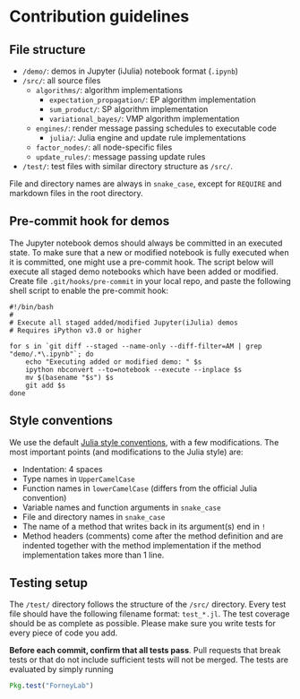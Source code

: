 Contribution guidelines
=======================

File structure
--------------
- `/demo/`: demos in Jupyter (iJulia) notebook format (`.ipynb`)
- `/src/`: all source files
    + `algorithms/`: algorithm implementations
        * `expectation_propagation/`: EP algorithm implementation
        * `sum_product/`: SP algorithm implementation
        * `variational_bayes/`: VMP algorithm implementation
    + `engines/`: render message passing schedules to executable code
        * `julia/`: Julia engine and update rule implementations
    + `factor_nodes/`: all node-specific files
    + `update_rules/`: message passing update rules 
- `/test/`: test files with similar directory structure as `/src/`.

File and directory names are always in `snake_case`, except for `REQUIRE` and markdown files in the root directory.

Pre-commit hook for demos
-------------------------

The Jupyter notebook demos should always be committed in an executed state. To make sure that a new or modified notebook is fully executed when it is committed, one might use a pre-commit hook. The script below will execute all staged demo notebooks which have been added or modified. Create file `.git/hooks/pre-commit` in your local repo, and paste the following shell script to enable the pre-commit hook:

```
#!/bin/bash
#
# Execute all staged added/modified Jupyter(iJulia) demos
# Requires iPython v3.0 or higher

for s in `git diff --staged --name-only --diff-filter=AM | grep "demo/.*\.ipynb"`; do
    echo "Executing added or modified demo: " $s
    ipython nbconvert --to=notebook --execute --inplace $s
    mv $(basename "$s") $s
    git add $s
done
```


Style conventions
-----------------
We use the default [Julia style conventions](http://julia.readthedocs.org/en/latest/manual/style-guide/), with a few modifications. The most important points (and modifications to the Julia style) are:

- Indentation: 4 spaces
- Type names in `UpperCamelCase`
- Function names in `lowerCamelCase` (differs from the official Julia convention)
- Variable names and function arguments in `snake_case`
- File and directory names in `snake_case`
- The name of a method that writes back in its argument(s) end in `!`
- Method headers (comments) come after the method definition and are indented together with the method implementation if the method implementation takes more than 1 line.


Testing setup
-------------
The `/test/` directory follows the structure of the `/src/` directory. Every test file should have the following filename format: `test_*.jl`.
The test coverage should be as complete as possible. Please make sure you write tests for every piece of code you add.

**Before each commit, confirm that all tests pass**. Pull requests that break tests or that do not include sufficient tests will not be merged. The tests are evaluated by simply running

```jl
Pkg.test("ForneyLab")
```